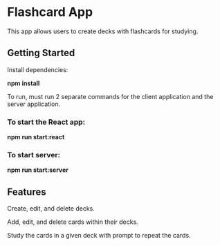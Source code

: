 # Flashcard App
This app allows users to create decks with flashcards for studying.

## Getting Started
Install dependencies:

**npm install**

To run, must run 2 separate commands for the client application and the server application.
### To start the React app:
**npm run start:react**


### To start server:
**npm run start:server**

## Features
Create, edit, and delete decks.

Add, edit, and delete cards within their decks.

Study the cards in a given deck with prompt to repeat the cards.
